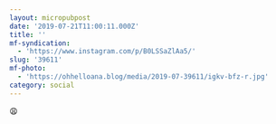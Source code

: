 ```yaml
---
layout: micropubpost
date: '2019-07-21T11:00:11.000Z'
title: ''
mf-syndication:
  - 'https://www.instagram.com/p/B0LSSaZlAa5/'
slug: '39611'
mf-photo:
  - 'https://ohhelloana.blog/media/2019-07-39611/igkv-bfz-r.jpg'
category: social
---
```

😩

